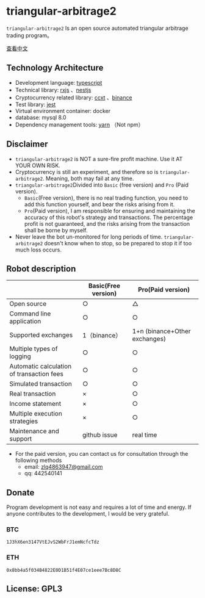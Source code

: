 
# triangular-arbitrage2

`triangular-arbitrage2` Is an open source automated triangular arbitrage trading program。

<a href="README.md">查看中文</a>

## Technology Architecture

- Development language:  [typescript](https://github.com/microsoft/TypeScript)
- Technical library: [rxjs](https://github.com/ReactiveX/rxjs) 、[nestjs](https://github.com/nestjs/nest)
- Cryptocurrency related library: [ccxt](https://github.com/ccxt/ccxt) 、[binance](https://github.com/tiagosiebler/binance)
- Test library: [jest](https://github.com/facebook/jest)
- Virtual environment container: docker
- database: mysql 8.0
- Dependency management tools: [yarn](https://github.com/yarnpkg/yarn) （Not npm）

## Disclaimer

- `triangular-arbitrage2` is NOT a sure-fire profit machine. Use it AT YOUR OWN RISK.
- Cryptocurrency is still an experiment, and therefore so is `triangular-arbitrage2`. Meaning, both may fail at any time.
- `triangular-arbitrage2`Divided into `Basic` (free version) and `Pro` (Paid version).
  - `Basic`(Free version), there is no real trading function, you need to add this function yourself, and bear the risks arising from it.
  - `Pro`(Paid version), I am responsible for ensuring and maintaining the accuracy of this robot's strategy and transactions. The percentage profit is not guaranteed, and the risks arising from the transaction shall be borne by myself.
- Never leave the bot un-monitored for long periods of time.  `triangular-arbitrage2` doesn't know when to stop, so be prepared to stop it if too much loss occurs.

## Robot description

|  | Basic(Free version) | Pro(Paid version) |
|--|--|--|
| Open source | ○ | △ |
| Command line application | ○ | ○ |
| Supported exchanges | 1（binance） | 1+n (binance+Other exchanges) |
| Multiple types of logging | ○ | ○ |
| Automatic calculation of transaction fees | ○ | ○ |
| Simulated transaction | ○ | ○ |
| Real transaction | × | ○ |
| Income statement| × | ○ |
| Multiple execution strategies | × | ○ |
| Maintenance and support | github issue | real time |

- For the paid version, you can contact us for consultation through the following methods
  - email: zlq4863947@gmail.com
  - qq: 442540141

## Donate

Program development is not easy and requires a lot of time and energy. If anyone contributes to the development, I would be very grateful.

### BTC

`1J3hX6en3147VtEJvS2WbFrJ1emNcfcTdz`

### ETH
  
`0x8bb4a5f034B4822E0D1B51f4E07ce1eee7Bc8D8C`

## License: GPL3
